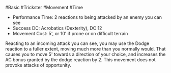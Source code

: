 #Basic #Trickster #Movement #Time
 
- Performance Time: 2 reactions to being attacked by an enemy you can see
- Success DC: Acrobatics (Dexterity), DC 12
- Movement Cost: 5', or 10' if prone or on difficult terrain
 
Reacting to an incoming attack you can see, you may use the Dodge reaction to a fuller extent, moving much more than you normally would. That causes you to move 5' towards a direction of your choice, and increases the AC bonus granted by the dodge reaction by 2. This movement does not provoke attacks of opportunity.